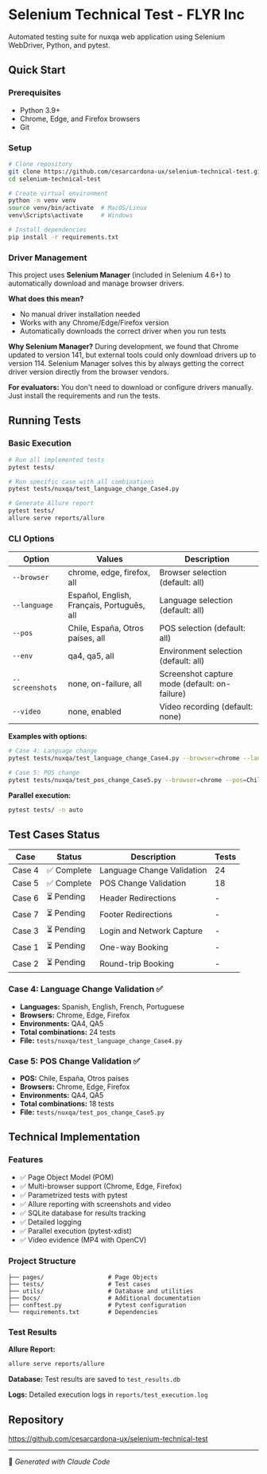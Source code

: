 # Selenium Technical Test - FLYR Inc

Automated testing suite for nuxqa web application using Selenium WebDriver, Python, and pytest.

## Quick Start

### Prerequisites
- Python 3.9+
- Chrome, Edge, and Firefox browsers
- Git

### Setup

```bash
# Clone repository
git clone https://github.com/cesarcardona-ux/selenium-technical-test.git
cd selenium-technical-test

# Create virtual environment
python -m venv venv
source venv/bin/activate  # MacOS/Linux
venv\Scripts\activate     # Windows

# Install dependencies
pip install -r requirements.txt
```

### Driver Management

This project uses **Selenium Manager** (included in Selenium 4.6+) to automatically download and manage browser drivers.

**What does this mean?**
- No manual driver installation needed
- Works with any Chrome/Edge/Firefox version
- Automatically downloads the correct driver when you run tests

**Why Selenium Manager?**
During development, we found that Chrome updated to version 141, but external tools could only download drivers up to version 114. Selenium Manager solves this by always getting the correct driver version directly from the browser vendors.

**For evaluators:** You don't need to download or configure drivers manually. Just install the requirements and run the tests.

## Running Tests

### Basic Execution

```bash
# Run all implemented tests
pytest tests/

# Run specific case with all combinations
pytest tests/nuxqa/test_language_change_Case4.py

# Generate Allure report
pytest tests/
allure serve reports/allure
```

### CLI Options

| Option          | Values                                     | Description                                   |
|-----------------|--------------------------------------------|-----------------------------------------------|
| `--browser`     | chrome, edge, firefox, all                 | Browser selection (default: all)              |
| `--language`    | Español, English, Français, Português, all | Language selection (default: all)             |
| `--pos`         | Chile, España, Otros países, all           | POS selection (default: all)                  |
| `--env`         | qa4, qa5, all                              | Environment selection (default: all)          |
| `--screenshots` | none, on-failure, all                      | Screenshot capture mode (default: on-failure) |
| `--video`       | none, enabled                              | Video recording (default: none)               |

**Examples with options:**
```bash
# Case 4: Language change
pytest tests/nuxqa/test_language_change_Case4.py --browser=chrome --language=English --env=qa5 --video=enabled --screenshots=all

# Case 5: POS change
pytest tests/nuxqa/test_pos_change_Case5.py --browser=chrome --pos=Chile --env=qa5 --video=enabled --screenshots=all
```

**Parallel execution:**
```bash
pytest tests/ -n auto
```

## Test Cases Status

| Case   | Status       | Description               | Tests |
|--------|--------------|---------------------------|-------|
| Case 4 | ✅ Complete | Language Change Validation |  24  |
| Case 5 | ✅ Complete | POS Change Validation      |  18  |
| Case 6 | ⏳ Pending  | Header Redirections        |  -   |
| Case 7 | ⏳ Pending  | Footer Redirections        |  -   |
| Case 3 | ⏳ Pending  | Login and Network Capture  |  -   |
| Case 1 | ⏳ Pending  | One-way Booking            |  -   |
| Case 2 | ⏳ Pending  | Round-trip Booking         |  -   |

### Case 4: Language Change Validation ✅
- **Languages:** Spanish, English, French, Portuguese
- **Browsers:** Chrome, Edge, Firefox
- **Environments:** QA4, QA5
- **Total combinations:** 24 tests
- **File:** `tests/nuxqa/test_language_change_Case4.py`

### Case 5: POS Change Validation ✅
- **POS:** Chile, España, Otros países
- **Browsers:** Chrome, Edge, Firefox
- **Environments:** QA4, QA5
- **Total combinations:** 18 tests
- **File:** `tests/nuxqa/test_pos_change_Case5.py`

## Technical Implementation

### Features
- ✅ Page Object Model (POM)
- ✅ Multi-browser support (Chrome, Edge, Firefox)
- ✅ Parametrized tests with pytest
- ✅ Allure reporting with screenshots and video
- ✅ SQLite database for results tracking
- ✅ Detailed logging
- ✅ Parallel execution (pytest-xdist)
- ✅ Video evidence (MP4 with OpenCV)

### Project Structure
```
├── pages/                  # Page Objects
├── tests/                  # Test cases
├── utils/                  # Database and utilities
├── Docs/                   # Additional documentation
├── conftest.py             # Pytest configuration
└── requirements.txt        # Dependencies
```

### Test Results

**Allure Report:**
```bash
allure serve reports/allure
```

**Database:** Test results are saved to `test_results.db`

**Logs:** Detailed execution logs in `reports/test_execution.log`

## Repository

https://github.com/cesarcardona-ux/selenium-technical-test

---

🤖 *Generated with Claude Code*
